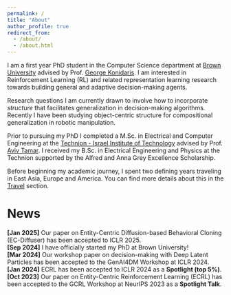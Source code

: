 ```yaml
---
permalink: /
title: "About"
author_profile: true
redirect_from: 
  - /about/
  - /about.html
---
```


I am a first year PhD student in the Computer Science department at [Brown University](https://cs.brown.edu/) advised by Prof. [George Konidaris](https://cs.brown.edu/people/gdk/).
I am interested in Reinforcement Learning (RL) and related representation learning research towards building general and adaptive decision-making agents.

Research questions I am currently drawn to involve how to incorporate *structure* that facilitates generalization in decision-making algorithms.
Recently I have been studying object-centric structure for compositional generalization in robotic manipulation.

Prior to pursuing my PhD I completed a M.Sc. in Electrical and Computer Engineering at the [Technion - Israel Institute of Technology](https://ece.technion.ac.il/) advised by Prof. [Aviv Tamar](https://avivt.github.io/avivt/).
I received my B.Sc. in Electrical Engineering and Physics at the Technion supported by the Alfred and Anna Grey Excellence Scholarship.

Before beginning my academic journey, I spent two defining years traveling in East Asia, Europe and America. You can find more details about this in the [Travel](https://danhrmti.github.io//travel/) section.

News
======
**[Jan 2025]** Our paper on Entity-Centric Diffusion-based Behavioral Cloning (EC-Diffuser) has been accepted to ICLR 2025.\
**[Sep 2024]** I have officially started my PhD at Brown University!\
**[Mar 2024]** Our workshop paper on decision-making with Deep Latent Particles has been accepted to the GenAI4DM Workshop at ICLR 2024.\
**[Jan 2024]** ECRL has been accepted to ICLR 2024 as a **Spotlight (top 5%)**.\
**[Oct 2023]** Our paper on Entity-Centric Reinforcement Learning (ECRL) has been accepted to the GCRL Workshop at NeurIPS 2023 as a **Spotlight Talk**.